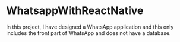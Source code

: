 # WhatsappWithReactNative

In this project, I have designed a WhatsApp application and this only includes the front part of WhatsApp and does not have a database.
